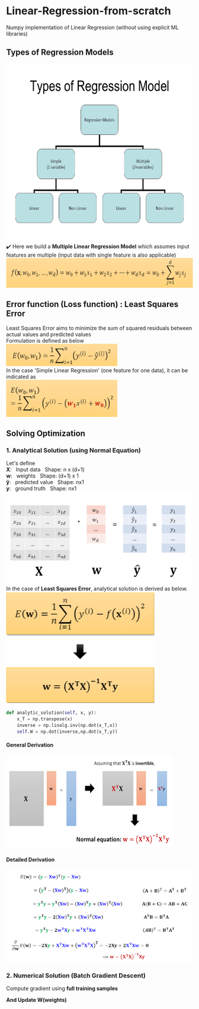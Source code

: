 # Linear-Regression-from-scratch
Numpy implementation of Linear Regression (without using explicit ML libraries)


## Types of Regression Models
<div>
  <div>
    <img src="imgs/types.jpg" width="600" height="480"/>
  </div>
  <div>
    ✔️ Here we build a <b>Multiple Linear Regression Model</b> which assumes input features are multiple (input data with single feature is also applicable) <br>
        <img src="imgs/multiple_linear_regression.PNG" width="650" height="80"/>
  </div>
</div>

## Error function (Loss function) : Least Squares Error
<div>
Least Squares Error aims to minimize the sum of squared residuals between actual values and predicted values <br>
Formulation is defined as below <br>
<img src="imgs/mse.PNG" width="300" height="60"/><br>
In the case 'Simple Linear Regression' (one feature for one data), it can be indicated as <br>
<img src="imgs/mse_simple.PNG" width="300" height="100"/>
</div>

## Solving Optimization
### 1. Analytical Solution (using Normal Equation)
<div>
  Let's define <br>
  <b>X</b>:&nbsp;&nbsp; Input data &nbsp;&nbsp;Shape: n x (d+1) <br>
  <b>w</b>:&nbsp;&nbsp; weights &nbsp;&nbsp;Shape: (d+1) x 1 <br>
  <b>y&#770;</b>:&nbsp;&nbsp; predicted value &nbsp;&nbsp;Shape: nx1 <br>
  <b>y</b>:&nbsp;&nbsp; ground truth &nbsp;&nbsp;Shape: nx1 <br>
  <img src="imgs/vectors_def.PNG" width="500" height="250"/>
</div>
<div>
  In the case of <b>Least Squares Error</b>, analytical solution is derived as below. <br>
  <img src="imgs/normal_equation.PNG" width="400" height="300"/>
</div>

```python
def analytic_solution(self, x, y):
    x_T = np.transpose(x)
    inverse = np.linalg.inv(np.dot(x_T,x))
    self.W = np.dot(inverse,np.dot(x_T,y))
```
#### General Derivation
  <img src="imgs/general.PNG" width="450" height="250"/><br>
#### Detailed Derivation
  <img src="imgs/detail.PNG" width="500" height="250"/><br>

### 2. Numerical Solution (Batch Gradient Descent)
<div>
  Compute gradient using <b>full training samples<b/><br>
  
  And Update <b>W</b>(weights)<br>
</div>
